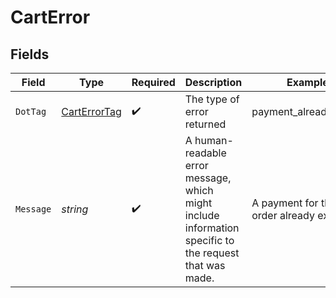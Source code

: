 # CartError


## Fields

| Field                                                                                                   | Type                                                                                                    | Required                                                                                                | Description                                                                                             | Example                                                                                                 |
| ------------------------------------------------------------------------------------------------------- | ------------------------------------------------------------------------------------------------------- | ------------------------------------------------------------------------------------------------------- | ------------------------------------------------------------------------------------------------------- | ------------------------------------------------------------------------------------------------------- |
| `DotTag`                                                                                                | [CartErrorTag](../../Models/Errors/CartErrorTag.md)                                                     | :heavy_check_mark:                                                                                      | The type of error returned                                                                              | payment_already_exists                                                                                  |
| `Message`                                                                                               | *string*                                                                                                | :heavy_check_mark:                                                                                      | A human-readable error message, which might include information specific to<br/>the request that was made.<br/> | A payment for this order already exists                                                                 |